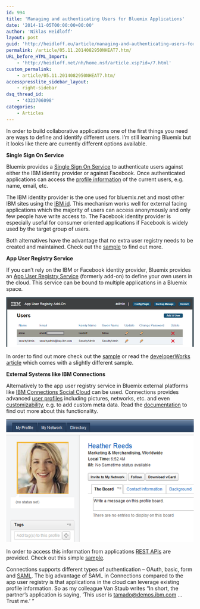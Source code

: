 ```yaml
---
id: 994
title: 'Managing and authenticating Users for Bluemix Applications'
date: '2014-11-05T00:00:00+00:00'
author: 'Niklas Heidloff'
layout: post
guid: 'http://heidloff.eu/article/managing-and-authenticating-users-for-bluemix-applications/'
permalink: /article/05.11.2014082950NHEAT7.htm/
URL_before_HTML_Import:
    - 'http://heidloff.net/nh/home.nsf/article.xsp?id=/7.html'
custom_permalink:
    - article/05.11.2014082950NHEAT7.htm/
accesspresslite_sidebar_layout:
    - right-sidebar
dsq_thread_id:
    - '4323706098'
categories:
    - Articles
---
```


 In order to build collaborative applications one of the first things you need are ways to define and identify different users. I’m still learning Bluemix but it looks like there are currently different options available.

**Single Sign On Service**

Bluemix provides a [Single Sign On Service](https://www.ng.bluemix.net/docs/#services/SingleSignOn/index.html#sso_gettingstarted) to authenticate users against either the IBM identity provider or against Facebook. Once authenticated applications can access the [profile information](https://www.ng.bluemix.net/docs/#services/SingleSignOn/index.html#user_profile_attributes) of the current users, e.g. name, email, etc.

The IBM identity provider is the one used for bluemix.net and most other IBM sites using the [IBM id](https://www.ibm.com/account/profile/us?page=reg). This mechanism works well for external facing applications which the majority of users can access anonymously and only few people have write access to. The Facebook identity provider is especially useful for consumer oriented applications if Facebook is widely used by the target group of users.

Both alternatives have the advantage that no extra user registry needs to be created and maintained. Check out the [sample](https://hub.jazz.net/project/bluemixsso/SingleSignOnSampleClient/overview) to find out more.

**App User Registry Service**

If you can’t rely on the IBM or Facebook identity provider, Bluemix provides an [App User Registry Service](https://www.ng.bluemix.net/docs/#services/AppUserRegistry/index.html#appuserregistry) (formerly add-on) to define your own users in the cloud. This service can be bound to multiple applications in a Bluemix space.

![image](/assets/img/2014/11/userreg.png)

In order to find out more check out the [sample](https://hub.jazz.net/project/loneghost/bluemix_app_user_registry_samples/overview) or read the [developerWorks article](http://www.ibm.com/developerworks/cloud/library/cl-oauthregistry-app/) which comes with a slightly different sample.

**External Systems like IBM Connections**

Alternatively to the app user registry service in Bluemix external platforms like [IBM Connections Social Cloud](http://www-03.ibm.com/software/products/en/ibm-connections-social-cloud) can be used. Connections provides advanced [user profiles](http://www-10.lotus.com/ldd/lcwiki.nsf/dx/Video_Using_Profiles-IBM_Connections_4) including pictures, networks, etc. and even [customizability](http://www-10.lotus.com/ldd/lcwiki.nsf/dx/Customizing_IBM_Connections_4.0_Profiles), e.g. to add custom meta data. Read the [documentation](https://www.ibm.com/developerworks/community/help/index.jsp?topic=%2Fcom.ibm.lotus.connections.profiles.help%2Fc_pers_profiles.html) to find out more about this functionality.

![image](/assets/img/2014/11/Figure01.png)

In order to access this information from applications [REST APIs](http://www-10.lotus.com/ldd/appdevwiki.nsf/xpAPIViewer.xsp?lookupName=API+Reference#action=openDocument&res_title=Profiles_API_ic50&content=apicontent) are provided. Check out this simple [sample](http://heidloff.net/nh/home.nsf/article.xsp?id=03.11.2014083912NHEAZ3.htm).

Connections supports different types of authentication – OAuth, basic, form and [SAML](http://vanstaub.me/887). The big advantage of SAML in Connections compared to the app user registry is that applications in the cloud can leverage existing profile information. So as my colleague Van Staub writes “In short, the partner’s application is saying, ‘This user is tamado@demos.ibm.com … Trust me.’ ”
